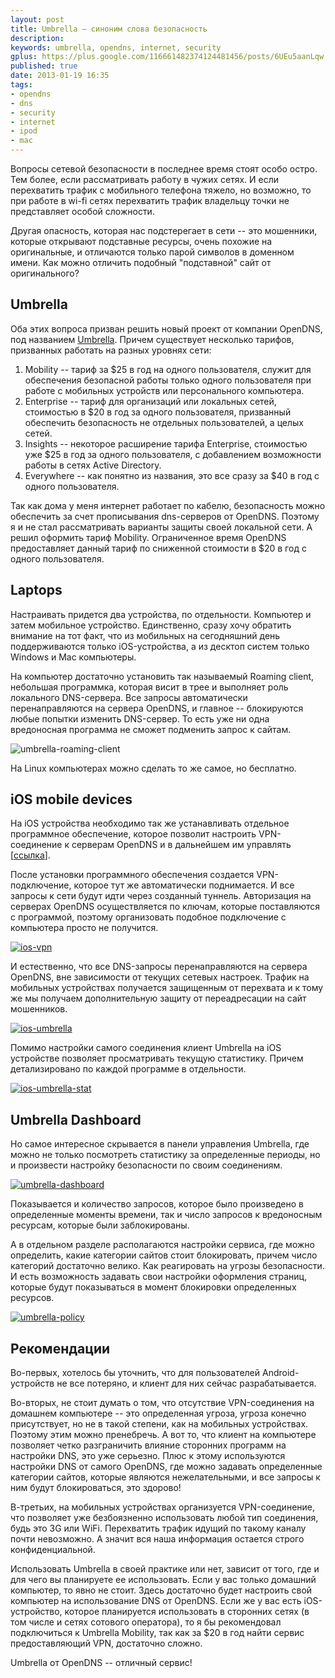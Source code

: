 ```yaml
---
layout: post
title: Umbrella – синоним слова безопасность
description: 
keywords: umbrella, opendns, internet, security
gplus: https://plus.google.com/116661482374124481456/posts/6UEu5aanLqw
published: true
date: 2013-01-19 16:35
tags:
- opendns
- dns
- security
- internet
- ipod
- mac
---
```


Вопросы сетевой безопасности в последнее время стоят особо остро. Тем более, если рассматривать работу в чужих сетях. И если перехватить трафик с мобильного телефона тяжело, но возможно, то при работе в wi-fi сетях перехватить трафик владельцу точки не представляет особой сложности.

Другая опасность, которая нас подстерегает в сети -- это мошенники, которые открывают подставные ресурсы, очень похожие на оригинальные, и отличаются только парой символов в доменном имени. Как можно отличить подобный "подставной" сайт от оригинального?

## Umbrella

Оба этих вопроса призван решить новый проект от компании OpenDNS, под названием [Umbrella](http://www.umbrella.com/ "Umbrella Security"). Причем существует несколько тарифов, призванных работать на разных уровнях сети:

1. Mobility -- тариф за $25 в год на одного пользователя, служит для обеспечения безопасной работы только одного пользователя при работе с мобильных устройств или персонального компьютера.
2. Enterprise -- тариф для организаций или локальных сетей, стоимостью в $20 в год за одного пользователя, призванный обеспечить безопасность не отдельных пользователей, а целых сетей.
3. Insights -- некоторое расширение тарифа Enterprise, стоимостью уже $25 в год за одного пользователя, с добавлением возможности работы в сетях Active Directory.
4. Everywhere -- как понятно из названия, это все сразу за $40 в год с одного пользователя.

Так как дома у меня интернет работает по кабелю, безопасность можно обеспечить за счет прописывания dns-серверов от OpenDNS. Поэтому я и не стал рассматривать варианты защиты своей локальной сети. А решил оформить тариф Mobility. Ограниченное время OpenDNS предоставляет данный тариф по сниженной стоимости в $20 в год с одного пользователя.

## Laptops

Настраивать придется два устройства, по отдельности. Компьютер и затем мобильное устройство. Единственно, сразу хочу обратить внимание на тот факт, что из мобильных на сегодняшний день поддерживаются только iOS-устройства, а из десктоп систем только Windows и Mac компьютеры.

На компьютер достаточно установить так называемый Roaming client, небольшая программка, которая висит в трее и выполняет роль локального DNS-сервера. Все запросы автоматически перенаправляются на сервера OpenDNS, и главное -- блокируются любые попытки изменить DNS-сервер. То есть уже ни одна вредоносная программа не сможет подменить запрос к сайтам. 

![umbrella-roaming-client](https://static.juev.org/2013/01/umbrella-roaming-client.png "Roaming client")

На Linux компьютерах можно сделать то же самое, но бесплатно.

## iOS mobile devices

На iOS устройства необходимо так же устанавливать отдельное программное обеспечение, которое позволит настроить VPN-соединение к серверам OpenDNS и в дальнейшем им управлять \[[ссылка](https://itunes.apple.com/ru/app/umbrella-by-opendns/id557639276?l=en&mt=8)\].

После установки программного обеспечения создается VPN-подключение, которое тут же автоматически поднимается. И все запросы к сети будут идти через созданный туннель. Авторизация на серверах OpenDNS осуществляется по ключам, которые поставляются с программой, поэтому организовать подобное подключение с компьютера просто не получится.

[![ios-vpn](https://static.juev.org/2013/01/th-ios-vpn.jpg)](https://static.juev.org/2013/01/ios-vpn.png "iOS VPN")

И естественно, что все DNS-запросы перенаправляются на сервера OpenDNS, вне зависимости от текущих сетевых настроек. Трафик на мобильных устройствах получается защищенным от перехвата и к тому же мы получаем дополнительную защиту от переадресации на сайт мошенников.

[![ios-umbrella](https://static.juev.org/2013/01/th-ios-umbrella.jpg)](https://static.juev.org/2013/01/ios-umbrella.png "iOS Umbrella")

Помимо настройки самого соединения клиент Umbrella на iOS устройстве позволяет просматривать текущую статистику. Причем детализировано по каждой программе в отдельности.

[![ios-umbrella-stat](https://static.juev.org/2013/01/th-ios-umbrella-stat.jpg)](https://static.juev.org/2013/01/ios-umbrella-stat.png "iOS Umbrella Stat")

## Umbrella Dashboard

Но самое интересное скрывается в панели управления Umbrella, где можно не только посмотреть статистику за определенные периоды, но и произвести настройку безопасности по своим соединениям.

[![umbrella-dashboard](https://static.juev.org/2013/01/th-umbrella-dashboard.jpg)](https://static.juev.org/2013/01/umbrella-dashboard.png "Umbrella Dashboard")

Показывается и количество запросов, которое было произведено в определенные моменты времени, так и число запросов к вредоносным ресурсам, которые были заблокированы.

А в отдельном разделе располагаются настройки сервиса, где можно определить, какие категории сайтов стоит блокировать, причем число категорий достаточно велико. Как реагировать на угрозы безопасности. И есть возможность задавать свои настройки оформления страниц, которые будут показываться в момент блокировки определенных ресурсов.

[![umbrella-policy](https://static.juev.org/2013/01/th-umbrella-policy.jpg)](https://static.juev.org/2013/01/umbrella-policy.png "Umbrella Policy")

## Рекомендации

Во-первых, хотелось бы уточнить, что для пользователей Android-устройств не все потеряно, и клиент для них сейчас разрабатывается.

Во-вторых, не стоит думать о том, что отсутствие VPN-соединения на домашнем компьютере -- это определенная угроза, угроза конечно присутствует, но не в такой степени, как на мобильных устройствах. Поэтому этим можно пренебречь. А вот то, что клиент на компьютере позволяет четко разграничить влияние сторонних программ на настройки DNS, это уже серьезно. Плюс к этому используются настройки DNS от самого OpenDNS, где можно задавать определенные категории сайтов, которые являются нежелательными, и все запросы к ним будут блокироваться, это здорово!

В-третьих, на мобильных устройствах организуется VPN-соединение, что позволяет уже безбоязненно использовать любой тип соединения, будь это 3G или WiFi. Перехватить трафик идущий по такому каналу почти невозможно. А значит вся наша информация остается строго конфиденциальной.

Использовать Umbrella в своей практике или нет, зависит от того, где и для чего вы планируете ее использовать. Если у вас только домашний компьютер, то явно не стоит. Здесь достаточно будет настроить свой компьютер на использование DNS от OpenDNS. Если же у вас есть iOS-устройство, которое планируется использовать в сторонних сетях (в том числе и сетях сотового оператора), то я бы рекомендовал подключиться к Umbrella Mobility, так как за $20 в год найти сервис предоставляющий VPN, достаточно сложно.

Umbrella от OpenDNS -- отличный сервис!
